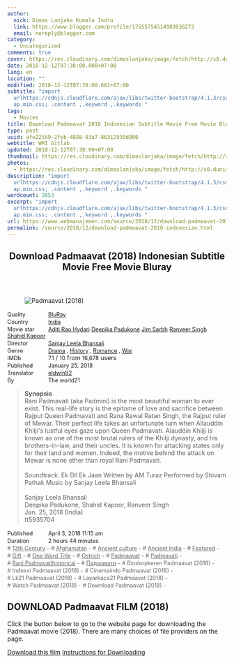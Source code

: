 ```yaml
---
author:
  nick: Dimas Lanjaka Kumala Indra
  link: https://www.blogger.com/profile/17555754514989936273
  email: noreply@blogger.com
category:
  - Uncategorized
comments: true
cover: https://res.cloudinary.com/dimaslanjaka/image/fetch/http://s0.dunia21.net/wp-content/uploads/2018/04/film-padmaavat-2018.jpg
date: 2018-12-12T07:38:00.000+07:00
lang: en
location: ""
modified: 2018-12-12T07:38:00.681+07:00
subtitle: "import
  urlhttps://cdnjs.cloudflare.com/ajax/libs/twitter-bootstrap/4.1.3/css/bootstr\
  ap.min.css; .content ,.keyword ,.keywords "
tags:
  - Movies
title: Download Padmaavat 2018 Indonesian Subtitle Movie Free Movie Bluray
type: post
uuid: afe22559-2feb-4888-83a7-86312939d000
webtitle: WMI Gitlab
updated: 2018-12-12T07:38:00+07:00
thumbnail: https://res.cloudinary.com/dimaslanjaka/image/fetch/http://s0.dunia21.net/wp-content/uploads/2018/04/film-padmaavat-2018.jpg
photos:
  - https://res.cloudinary.com/dimaslanjaka/image/fetch/http://s0.dunia21.net/wp-content/uploads/2018/04/film-padmaavat-2018.jpg
description: "import
  urlhttps://cdnjs.cloudflare.com/ajax/libs/twitter-bootstrap/4.1.3/css/bootstr\
  ap.min.css; .content ,.keyword ,.keywords "
wordcount: 2053
excerpt: "import
  urlhttps://cdnjs.cloudflare.com/ajax/libs/twitter-bootstrap/4.1.3/css/bootstr\
  ap.min.css; .content ,.keyword ,.keywords "
url: https://www.webmanajemen.com/source/2018/12/download-padmaavat-2018-indonesian.html
permalink: /source/2018/12/download-padmaavat-2018-indonesian.html
---
```


<div>  <style>  @import url("https://cdnjs.cloudflare.com/ajax/libs/twitter-bootstrap/4.1.3/css/bootstrap.min.css");  .content *,.keyword *,.keywords * { max-width:100%}  .keywords h3 { margin-right: 15px; color: #666 }   .keywords h3::before { content: "#"; }  .keywords h3::after { content: "-"; }  .content h3 { display: inline-block; }  .keywords h3 { display: block }  .content-wrapper {          position: relative      }      .content-wrapper::before {          background: -moz-linear-gradient(top, rgba(255, 255, 255, 0) 0, rgba(255, 255, 255, 1) 100%);          background: -webkit-linear-gradient(top, rgba(255, 255, 255, 0) 0, rgba(255, 255, 255, 1) 100%);          background: linear-gradient(to bottom, rgba(255, 255, 255, 0) 0, rgba(255, 255, 255, 1) 100%);          filter: progid: DXImageTransform.Microsoft.gradient(startColorstr='#00ffffff', endColorstr='#ffffff', GradientType=0);          bottom: 0;          left: 0;          position: absolute;          width: 100%;          color: #fff;          height: 50px;          /*content: '';*/          /*z-index: 3*/      }      .keywords h3 a {          color: #666      }      .content {          position: relative      }      .content h2,      .content h3 {          font-style: normal;          display: inline-block;          font-weight: 400;          margin: 0;          padding: 0;          font-size: 90%      }      .content-media,      .show-more {          font-size: 80%      }      .content h2 {          width: 90px      }      .content-poster {          margin-bottom: 10px      }  </style>  <article class="post"><header class="post-header"><h1 for="title"> <span class="notranslate">Download Padmaavat (2018) Indonesian Subtitle Movie Free Movie Bluray</span> </h1> </header><div class="content-wrapper" id="movie-detail"><div class="row toggle-more">  <div class="col-xs-2 content-poster"><figure><img src="https://res.cloudinary.com/dimaslanjaka/image/fetch/http://s0.dunia21.net/wp-content/uploads/2018/04/film-padmaavat-2018.jpg" alt="Padmaavat (2018)" title="Watch Padmaavat (2018) Indonesian Subtitles Streaming Movie Free Download Online" class="img-thumbnail"></figure></div>  <div class="col-xs-10 content">  <div>  <h2> <span class="notranslate">Quality</span> </h2> <h3> <span class="notranslate"><a href="http://web-manajemen.blogspot.com/p/search.html?q=quality%20bluray" title="List of the latest and most complete films on BluRay quality">BluRay</a></span> </h3> </div>  <div>  <h2> <span class="notranslate">Country</span> </h2> <h3> <span class="notranslate"><a href="http://web-manajemen.blogspot.com/p/search.html?q=country%20india" title="List of the latest and most complete films made in India">India</a></span> </h3> </div>  <div>  <h2> <span class="notranslate">Movie star</span> </h2> <h3> <span class="notranslate"><a href="http://web-manajemen.blogspot.com/p/search.html?q=artist%20aditi%20rao%20hydari">Aditi Rao Hydari</a></span> </h3> <h3> <span class="notranslate"><a href="http://web-manajemen.blogspot.com/p/search.html?q=artist%20deepika%20padukone">Deepika Padukone</a></span> </h3> <h3> <span class="notranslate"><a href="http://web-manajemen.blogspot.com/p/search.html?q=artist%20jim%20sarbh">Jim Sarbh</a></span> </h3> <h3> <span class="notranslate"><a href="http://web-manajemen.blogspot.com/p/search.html?q=artist%20ranveer%20singh">Ranveer Singh</a></span> </h3> <h3> <span class="notranslate"><a href="http://web-manajemen.blogspot.com/p/search.html?q=artist%20shahid%20kapoor">Shahid Kapoor</a></span> </h3> </div>  <div>  <h2> <span class="notranslate">Director</span> </h2> <h3> <span class="notranslate"><a href="http://web-manajemen.blogspot.com/p/search.html?q=director%20sanjay%20leela%20bhansali">Sanjay Leela Bhansali</a></span> </h3> </div>  <div>  <h2> <span class="notranslate">Genre</span> </h2> <h3> <span class="notranslate"><a href="http://web-manajemen.blogspot.com/p/search.html?q=genre%20drama" title="List of the latest and most complete Genres films">Drama</a> , <a href="http://web-manajemen.blogspot.com/p/search.html?q=genre%20history" title="List of the latest and most complete Genres films">History</a> , <a href="http://web-manajemen.blogspot.com/p/search.html?q=genre%20romance" title="List of the latest and most complete Genres films">Romance</a> , <a href="http://web-manajemen.blogspot.com/p/search.html?q=genre%20war" title="List of the latest and most complete Genres films">War</a></span> </h3> </div>  <div>  <h2> <span class="notranslate">IMDb</span> </h2> <h3> <span class="notranslate">7.1</span> </h3> <span class="notranslate">/</span> <h3> <span class="notranslate">10</span> </h3> <span class="notranslate">from</span> <h3> <span class="notranslate">16,678</span> </h3> <span class="notranslate">users</span> </div> <div>  <h2> <span class="notranslate">Published</span> </h2> <h3> <span class="notranslate">January 25, 2018</span> </h3> </div>  <div>  <h2> <span class="notranslate">Translator</span> </h2> <h3> <span class="notranslate"><a href="http://web-manajemen.blogspot.com/p/search.html?q=translator%20eldwin92">eldwin92</a></span> </h3> </div>  <div>  <h2> <span class="notranslate">By</span> </h2> <h3> <span class="notranslate">The world21</span> </h3> </div>  <blockquote> <span class="notranslate"><strong>Synopsis</strong></span> <br><span class="notranslate">Rani Padmavati (aka Padmini) is the most beautiful woman to ever exist.</span> <span class="notranslate">This real-life story is the epitome of love and sacrifice between Rajput Queen Padmavati and Rana Rawal Ratan Singh, the Rajput ruler of Mewar.</span> <span class="notranslate">Their perfect life takes an unfortunate turn when Allauddin Khilji's lustful eyes gaze upon Queen Padmavati.</span> <span class="notranslate">Alauddin Khilji is known as one of the most brutal rulers of the Khilji dynasty, and his brothers-in-law, and their uncles.</span> <span class="notranslate">It is known for attacking states only for their land and women.</span> <span class="notranslate">Indeed, the motive behind the attack on Mewar is none other than royal Rani Padmavati.</span> <br><br><span class="notranslate">Soundtrack: Ek Dil Ek Jaan Written by AM Turaz Performed by Shivam Pathak Music by Sanjay Leela Bhansali</span> <br><span><br></span> <span class="notranslate"><span>Sanjay Leela Bhansali</span></span> <span><br></span> <span class="notranslate"><span>Deepika Padukone, Shahid Kapoor, Ranveer Singh</span></span> <span><br></span> <span class="notranslate"><span>Jan. 25, 2018 (India)</span></span> <span><br></span> <span class="notranslate"><span>tt5935704</span></span> </blockquote> <div>  <h2> <span class="notranslate">Published</span> </h2> <h3> <span class="notranslate">April 3, 2018 11:15 am</span> </h3> </div>  <div>  <h2> <span class="notranslate">Duration</span> </h2> <h3> <span class="notranslate">2 hours 44 minutes</span> </h3> </div>  <div class="keywords">  <h3> <span class="notranslate"><a href="http://web-manajemen.blogspot.com/p/search.html?q=tag%2013th%20century">13th Century</a></span> </h3> <h3> <span class="notranslate"><a href="http://web-manajemen.blogspot.com/p/search.html?q=tag%20afghanistan">Afghanistan</a></span> </h3> <h3> <span class="notranslate"><a href="http://web-manajemen.blogspot.com/p/search.html?q=tag%20ancient%20culture">Ancient culture</a></span> </h3> <h3> <span class="notranslate"><a href="http://web-manajemen.blogspot.com/p/search.html?q=tag%20ancient%20india">Ancient India</a></span> </h3> <h3> <span class="notranslate"><a href="http://web-manajemen.blogspot.com/p/search.html?q=tag%20featured">Featured</a></span> </h3> <h3> <span class="notranslate"><a href="http://web-manajemen.blogspot.com/p/search.html?q=tag%20gift">Gift</a></span> </h3> <h3> <span class="notranslate"><a href="http://web-manajemen.blogspot.com/p/search.html?q=tag%20one%20word%20title">One Word Title</a></span> </h3> <h3> <span class="notranslate"><a href="http://web-manajemen.blogspot.com/p/search.html?q=tag%20ostrich">Ostrich</a></span> </h3> <h3> <span class="notranslate"><a href="http://web-manajemen.blogspot.com/p/search.html?q=tag%20padmaavat">Padmaavat</a></span> </h3> <h3> <span class="notranslate"><a href="http://web-manajemen.blogspot.com/p/search.html?q=tag%20padmavati">Padmavati</a></span> </h3> <h3> <span class="notranslate"><a href="http://web-manajemen.blogspot.com/p/search.html?q=tag%20rani%20padmavatihistorical">Rani Padmavatihistorical</a></span> </h3> <h3> <span class="notranslate"><a href="http://web-manajemen.blogspot.com/p/search.html?q=tag%20%D0%BF%D0%B0%D0%B4%D0%BC%D0%B0%D0%B2%D0%B0%D1%82%D0%B8">Падмавати</a></span> </h3> <h3> <span class="notranslate">Bioskopkeren Padmaavat (2018)</span> </h3> <h3> <span class="notranslate">Indoxxi Padmaavat (2018)</span> </h3> <h3> <span class="notranslate">Cinemaindo Padmaavat (2018)</span> </h3> <h3> <span class="notranslate">Lk21 Padmaavat (2018)</span> </h3> <h3> <span class="notranslate">Layarkaca21 Padmaavat (2018)</span> </h3> <h3> <span class="notranslate">Watch Padmaavat (2018)</span> </h3> <h3> <span class="notranslate">Download Padmaavat (2018)</span> </h3> </div>  </div>  </div></div></article><div class="download-movie" id="download-movie">  <h2> <span class="notranslate">DOWNLOAD Padmaavat FILM (2018)</span> </h2> <p> <span class="notranslate">Click the button below to go to the website page for downloading the Padmaavat movie (2018).</span> <span class="notranslate">There are many choices of file providers on the page.</span> </p> <a href="http://dl.layarkaca21.vip/get/padmaavat-2018" target="_blank" class="btn btn-success" rel="noopener noreferer nofollow"><i class="fa-download"></i></a> <span class="notranslate"><a href="http://dl.layarkaca21.vip/get/padmaavat-2018" target="_blank" class="btn btn-success" rel="noopener noreferer nofollow">Download this film</a></span> <a href="http://web-manajemen.blogspot.com/p/search.html?q=petunjuk%20cara%20download%20film" target="_blank" class="btn btn-default"><i class="fa-info-circled"></i></a> <span class="notranslate"><a href="http://web-manajemen.blogspot.com/p/search.html?q=petunjuk%20cara%20download%20film" target="_blank" class="btn btn-default">Instructions for Downloading</a></span> </div> </div>